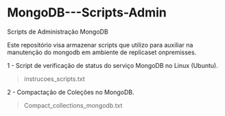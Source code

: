 # MongoDB---Scripts-Admin
Scripts de Administração MongoDB

Este repositório visa armazenar scripts que utilizo para auxiliar na manutenção do mongodb em ambiente de replicaset onpremisses.

1 - Script de verificação de status do serviço MongoDB no Linux (Ubuntu).
> instrucoes_scripts.txt

2 - Compactação de Coleções no MongoDB.
> Compact_collections_mongodb.txt
